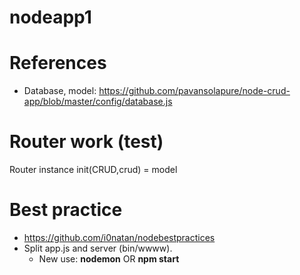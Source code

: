 # nodeapp1

# References
- Database, model: https://github.com/pavansolapure/node-crud-app/blob/master/config/database.js

# Router work (test)
Router instance
    init(CRUD,crud) = model
# Best practice
- https://github.com/i0natan/nodebestpractices
- Split app.js and server (bin/wwww).
    - New use: **nodemon** OR **npm start**
